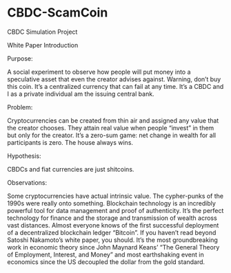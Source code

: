 # CBDC-ScamCoin
CBDC Simulation Project

White Paper Introduction

Purpose: 

A social experiment to observe how people will put money into a speculative asset that even the creator advises against. Warning, don’t buy this coin. It’s a centralized currency that can fail at any time.  It’s a CBDC and I as a private individual am the issuing central bank.

Problem:

Cryptocurrencies can be created from thin air and assigned any value that the creator chooses.  They attain real value when people “invest” in them but only for the creator.  It’s a zero-sum game: net change in wealth for all participants is zero.  The house always wins.

Hypothesis:

CBDCs and fiat currencies are just shitcoins.

Observations:

Some cryptocurrencies have actual intrinsic value.  The cypher-punks of the 1990s were really onto something. Blockchain technology is an incredibly powerful tool for data management and proof of authenticity.  It’s the perfect technology for finance and the storage and transmission of wealth across vast distances.  Almost everyone knows of the first successful deployment of a decentralized blockchain ledger “Bitcoin”.  If you haven’t read beyond Satoshi Nakamoto’s white paper, you should.  It’s the most groundbreaking work in economic theory since John Maynard Keans’ “The General Theory of Employment, Interest, and Money” and most earthshaking event in economics since the US decoupled the dollar from the gold standard.
